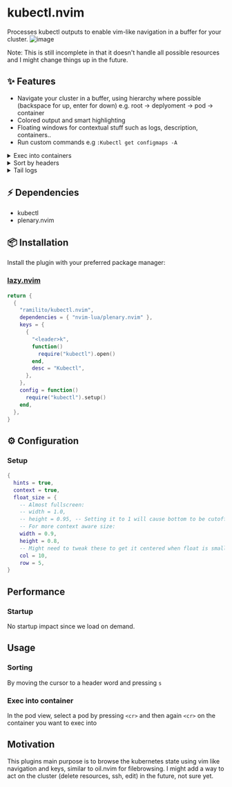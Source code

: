 # kubectl.nvim
Processes kubectl outputs to enable vim-like navigation in a buffer for your cluster.
<img width="1746" alt="image" src="https://github.com/Ramilito/kubectl.nvim/assets/8473233/c999a5cd-5a64-4787-b232-f2acffd247f2">

Note: This is still incomplete in that it doesn't handle all possible resources and I might change things up in the future.

## ✨ Features
- Navigate your cluster in a buffer, using hierarchy where possible (backspace for up, enter for down) e.g. root -> deplyoment -> pod -> container
- Colored output and smart highlighting
- Floating windows for contextual stuff such as logs, description, containers..
- Run custom commands e.g ```:Kubectl get configmaps -A```

<details>
  <summary>Exec into containers</summary>
  <img src="/.github/exec.gif?raw=true" width="700px">
</details>
<details>
  <summary>Sort by headers</summary>
  <img src="/.github/sort.gif?raw=true" width="700px">
</details>
<details>
  <summary>Tail logs</summary>
  <img src="/.github/tail.gif?raw=true" width="700px">
</details>


## ⚡️ Dependencies
- kubectl
- plenary.nvim
  
## 📦 Installation

Install the plugin with your preferred package manager:

### [lazy.nvim](https://github.com/folke/lazy.nvim)

```lua
return {
  {
    "ramilito/kubectl.nvim",
    dependencies = { "nvim-lua/plenary.nvim" },
    keys = {
      {
        "<leader>k",
        function()
          require("kubectl").open()
        end,
        desc = "Kubectl",
      },
    },
    config = function()
      require("kubectl").setup()
    end,
  },
}
```

## ⚙️ Configuration

### Setup
```lua
{
  hints = true,
  context = true,
  float_size = {
    -- Almost fullscreen:
    -- width = 1.0,
    -- height = 0.95, -- Setting it to 1 will cause bottom to be cutoff by statuscolumn
    -- For more context aware size:
    width = 0.9,
    height = 0.8,
    -- Might need to tweak these to get it centered when float is smaller
    col = 10,
    row = 5,
}
```

## Performance

### Startup

No startup impact since we load on demand.

## Usage

### Sorting
By moving the cursor to a header word and pressing ```s```

### Exec into container
In the pod view, select a pod by pressing ```<cr>``` and then again ```<cr>``` on the container you want to exec into

## Motivation
This plugins main purpose is to browse the kubernetes state using vim like navigation and keys, similar to oil.nvim for filebrowsing. I might add a way to act on the cluster (delete resources, ssh, edit) in the future, not sure yet.

